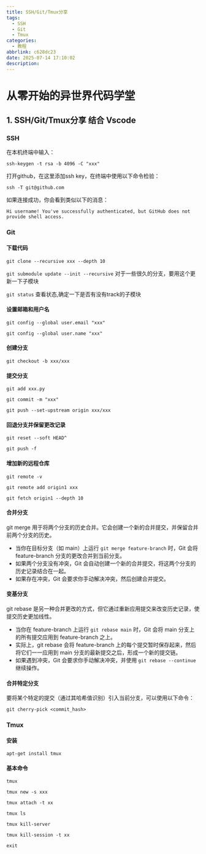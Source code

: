 ```yaml
---
title: SSH/Git/Tmux分享
tags:
  - SSH
  - Git
  - Tmux
categories:
  - 教程
abbrlink: c628dc23
date: 2025-07-14 17:10:02
description:
---
```


# 从零开始的异世界代码学堂

## 1. SSH/Git/Tmux分享 结合 Vscode

### SSH

在本机终端中输入：

`ssh-keygen -t rsa -b 4096 -C "xxx"`

打开github，在这里添加ssh key，在终端中使用以下命令检验：

`ssh -T git@github.com`

如果连接成功，你会看到类似以下的消息：

`Hi username! You've successfully authenticated, but GitHub does not provide shell access.`

### Git

#### 下载代码 

`git clone --recursive xxx --depth 10`

`git submodule update --init --recursive`  对于一些很久的分支，要用这个更新一下子模块

`git status` 查看状态,确定一下是否有没有track的子模块

#### 设置邮箱和用户名

`git config --global user.email "xxx"`

`git config --global user.name "xxx"`

#### 创建分支

`git checkout -b xxx/xxx`

#### 提交分支

`git add xxx.py`

`git commit -m "xxx"`

`git push --set-upstream origin xxx/xxx`

#### 回退分支并保留更改记录

`git reset --soft HEAD^`

`git push -f`

#### 增加新的远程仓库

`git remote -v`

`git remote add origin1 xxx`

`git fetch origin1 --depth 10`

#### 合并分支

git merge 用于将两个分支的历史合并。它会创建一个新的合并提交，并保留合并前两个分支的历史。

- 当你在目标分支（如 main）上运行 `git merge feature-branch` 时，Git 会将 feature-branch 分支的更改合并到当前分支。
- 如果两个分支没有冲突，Git 会自动创建一个新的合并提交，将这两个分支的历史记录结合在一起。
- 如果存在冲突，Git 会要求你手动解决冲突，然后创建合并提交。

#### 变基分支

git rebase 是另一种合并更改的方式，但它通过重新应用提交来改变历史记录，使提交历史更加线性。

- 当你在 feature-branch 上运行 `git rebase main` 时，Git 会将 main 分支上的所有提交应用到 feature-branch 之上。
- 实际上，git rebase 会将 feature-branch 上的每个提交暂时保存起来，然后将它们一一应用到 main 分支的最新提交之后，形成一个新的提交链。
- 如果遇到冲突，Git 会要求你手动解决冲突，并使用 `git rebase --continue` 继续操作。

#### 合并特定分支

要将某个特定的提交（通过其哈希值识别）引入当前分支，可以使用以下命令：

`git cherry-pick <commit_hash>`

### Tmux

#### 安装

`apt-get install tmux`

#### 基本命令

`tmux`

`tmux new -s xxx`

`tmux attach -t xx`

`tmux ls`

`tmux kill-server`

`tmux kill-session -t xx`

`exit`